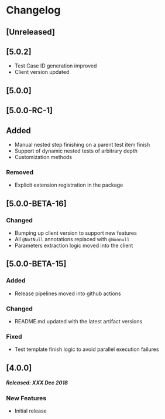 # Changelog

## [Unreleased]

## [5.0.2]
- Test Case ID generation improved
- Client version updated

## [5.0.0]

## [5.0.0-RC-1]
## Added
- Manual nested step finishing on a parent test item finish
- Support of dynamic nested tests of arbitrary depth
- Customization methods

### Removed
- Explicit extension registration in the package

## [5.0.0-BETA-16]
### Changed
- Bumping up client version to support new features
- All `@NotNull` annotations replaced with `@Nonnull`
- Parameters extraction logic moved into the client

## [5.0.0-BETA-15]
### Added
- Release pipelines moved into github actions
### Changed
- README.md updated with the latest artifact versions
### Fixed
- Test template finish logic to avoid parallel execution failures

## [4.0.0]
##### Released: XXX Dec 2018

### New Features
* Initial release
